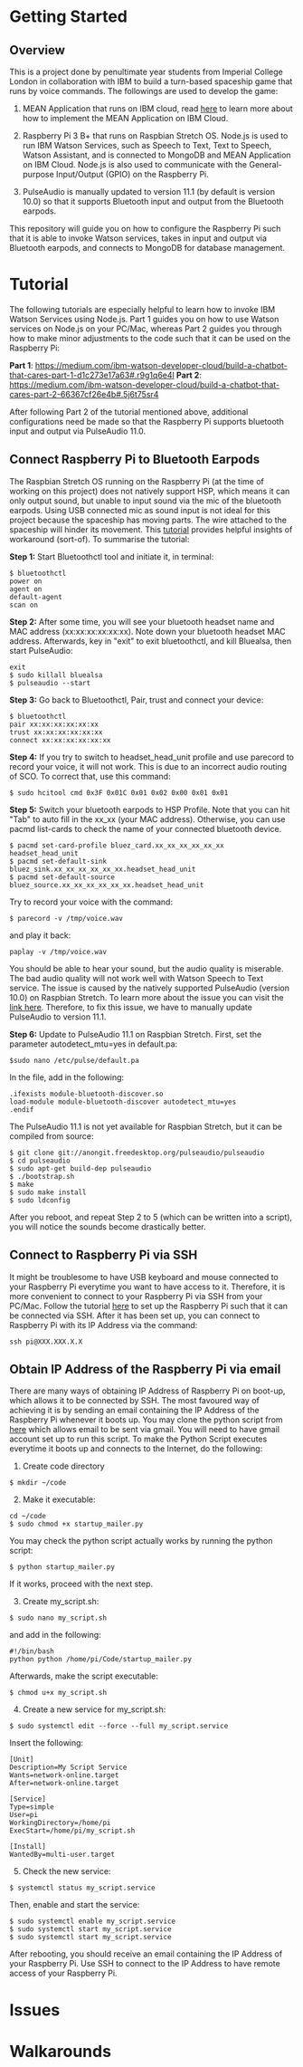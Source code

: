 # Getting Started
## Overview
This is a project done by penultimate year students from Imperial College London in collaboration with IBM to build a turn-based spaceship game that runs by voice commands. The followings are used to develop the game:

1. MEAN Application that runs on IBM cloud, read [here](https://github.com/kuzhankuixiong/IBMSocialGame/blob/master/README.md) to learn more about how to implement the MEAN Application on IBM Cloud.

2. Raspberry Pi 3 B+ that runs on Raspbian Stretch OS. Node.js is used to run IBM Watson Services, such as Speech to Text, Text to Speech, Watson Assistant, and is connected to MongoDB and MEAN Application on IBM Cloud. Node.js is also used to communicate with the General-purpose Input/Output (GPIO) on the Raspberry Pi. 

3. PulseAudio is manually updated to version 11.1 (by default is version 10.0) so that it supports Bluetooth input and output from the Bluetooth earpods. 

This repository will guide you on how to configure the Raspberry Pi such that it is able to invoke Watson services, takes in input and output via Bluetooth earpods, and connects to MongoDB for database management. 

# Tutorial
The following tutorials are especially helpful to learn how to invoke IBM Watson Services using Node.js. Part 1 guides you on how to use Watson services on Node.js on your PC/Mac, whereas Part 2 guides you through how to make minor adjustments to the code such that it can be used on the Raspberry Pi:

**Part 1**: https://medium.com/ibm-watson-developer-cloud/build-a-chatbot-that-cares-part-1-d1c273e17a63#.r9g1q6e4l
**Part 2**: https://medium.com/ibm-watson-developer-cloud/build-a-chatbot-that-cares-part-2-66367cf26e4b#.5j6t75sr4

After following Part 2 of the tutorial mentioned above, additional configurations need be made so that the Raspberry Pi supports bluetooth input and output via PulseAudio 11.0.

## Connect Raspberry Pi to Bluetooth Earpods
The Raspbian Stretch OS running on the Raspberry Pi (at the time of working on this project) does not natively support HSP, which means it can only output sound, but unable to input sound via the mic of the bluetooth earpods. Using USB connected mic as sound input is not ideal for this project because the spaceship has moving parts. The wire attached to the spaceship will hinder its movement. This [tutorial](http://youness.net/raspberry-pi/how-to-connect-bluetooth-headset-or-speaker-to-raspberry-pi-3) provides helpful insights of workaround (sort-of). To summarise the tutorial:

**Step 1:** Start Bluetoothctl tool and initiate it, in terminal:
```
$ bluetoothctl
power on
agent on
default-agent
scan on
```

**Step 2:** After some time, you will see your bluetooth headset name and MAC address (xx:xx:xx:xx:xx:xx). Note down your bluetooth headset MAC address. Afterwards, key in "exit" to exit bluetoothctl, and kill Bluealsa, then start PulseAudio:
```
exit
$ sudo killall bluealsa
$ pulseaudio --start
```

**Step 3:** Go back to Bluetoothctl, Pair, trust and connect your device:
```
$ bluetoothctl
pair xx:xx:xx:xx:xx:xx
trust xx:xx:xx:xx:xx:xx
connect xx:xx:xx:xx:xx:xx
```
**Step 4:** If you try to switch to headset_head_unit profile and use parecord to record your voice, it will not work. This is due to an incorrect audio routing of SCO. To correct that, use this command:
```
$ sudo hcitool cmd 0x3F 0x01C 0x01 0x02 0x00 0x01 0x01
```

**Step 5:** Switch your bluetooth earpods to HSP Profile. Note that you can hit "Tab" to auto fill in the xx_xx (your MAC address). Otherwise, you can use pacmd list-cards to check the name of your connected bluetooth device.
```
$ pacmd set-card-profile bluez_card.xx_xx_xx_xx_xx_xx headset_head_unit
$ pacmd set-default-sink bluez_sink.xx_xx_xx_xx_xx_xx.headset_head_unit
$ pacmd set-default-source bluez_source.xx_xx_xx_xx_xx_xx.headset_head_unit
```

Try to record your voice with the command: 
```
$ parecord -v /tmp/voice.wav
```
and play it back:
```
paplay -v /tmp/voice.wav
```

You should be able to hear your sound, but the audio quality is miserable. The bad audio quality will not work well with Watson Speech to Text service. The issue is caused by the natively supported PulseAudio (version 10.0) on Raspbian Stretch. To learn more about the issue you can visit the [link here](https://github.com/raspberrypi/linux/issues/2229). Therefore, to fix this issue, we have to manually update PulseAudio to version 11.1.

**Step 6:** Update to PulseAudio 11.1 on Raspbian Stretch. First, set the parameter autodetect_mtu=yes in default.pa:
```
$sudo nano /etc/pulse/default.pa
```
In the file, add in the following:
```
.ifexists module-bluetooth-discover.so
load-module module-bluetooth-discover autodetect_mtu=yes
.endif
```
The PulseAudio 11.1 is not yet available for Raspbian Stretch, but it can be compiled from source:
```
$ git clone git://anongit.freedesktop.org/pulseaudio/pulseaudio
$ cd pulseaudio
$ sudo apt-get build-dep pulseaudio
$ ./bootstrap.sh
$ make
$ sudo make install
$ sudo ldconfig
```

After you reboot, and repeat Step 2 to 5 (which can be written into a script), you will notice the sounds become drastically better. 

## Connect to Raspberry Pi via SSH 
It might be troublesome to have USB keyboard and mouse connected to your Raspberry Pi everytime you want to have access to it. Therefore, it is more convenient to connect to your Raspberry Pi via SSH from your PC/Mac. Follow the tutorial [here](https://www.raspberrypi.org/documentation/remote-access/ssh/) to set up the Raspberry Pi such that it can be connected via SSH. After it has been set up, you can connect to Raspberry Pi with its IP Address via the command:
```
ssh pi@XXX.XXX.X.X
```

## Obtain IP Address of the Raspberry Pi via email
There are many ways of obtaining IP Address of Raspberry Pi on boot-up, which allows it to be connected by SSH. The most favoured way of achieving it is by sending an email containing the IP Address of the Raspberry Pi whenever it boots up. You may clone the python script from [here](https://gist.github.com/johnantoni/8199088) which allows email to be sent via gmail. You will need to have gmail account set up to run this script. To make the Python Script executes everytime it boots up and connects to the Internet, do the following:

1. Create code directory
```
$ mkdir ~/code
```

2. Make it executable:
```
cd ~/code
$ sudo chmod +x startup_mailer.py
```
You may check the python script actually works by running the python script:
```
$ python startup_mailer.py
```
If it works, proceed with the next step.

3. Create my_script.sh:
```
$ sudo nano my_script.sh
```
and add in the following:
```
#!/bin/bash
python python /home/pi/Code/startup_mailer.py
```
Afterwards, make the script executable:
```
$ chmod u+x my_script.sh
```

4. Create a new service for my_script.sh:
```
$ sudo systemctl edit --force --full my_script.service
```
Insert the following:
```
[Unit]
Description=My Script Service
Wants=network-online.target
After=network-online.target

[Service]
Type=simple
User=pi
WorkingDirectory=/home/pi
ExecStart=/home/pi/my_script.sh

[Install]
WantedBy=multi-user.target
```

5. Check the new service:
```
$ systemctl status my_script.service
```
Then, enable and start the service:
```
$ sudo systemctl enable my_script.service
$ sudo systemctl start my_script.service
$ sudo systemctl start my_script.service
```

After rebooting, you should receive an email containing the IP Address of your Raspberry Pi. Use SSH to connect to the IP Address to have remote access of your Raspberry Pi. 

# Issues
# Walkarounds
